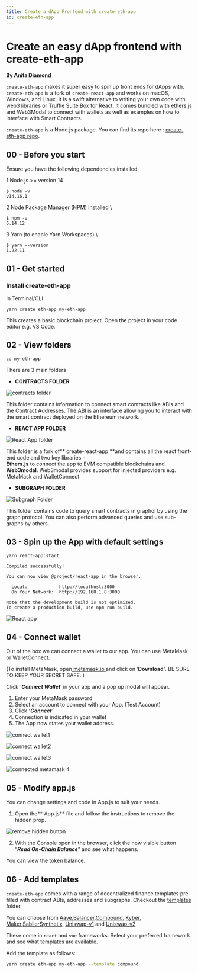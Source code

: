 ```yaml
---
title: Create a dApp Frontend with create-eth-app
id: create-eth-app
---
```

# Create an easy dApp frontend with create-eth-app

**By Anita Diamond**
<br/>

`create-eth-app` makes it super easy to spin up front ends for dApps with. `create-eth-app` is a fork of `create-react-app` and works on macOS, Windows, and Linux. It is a swift alternative to writing your own code with web3 libraries or Truffle Suite Box for React. It comes bundled with [ethers.js](https://docs.ethers.io/) and Web3Modal to connect with wallets as well as examples on how to interface with Smart Contracts. 

`create-eth-app` is a Node.js package. You can find its repo here : [create-eth-app repo](https://github.com/paulrberg/create-eth-app).


## 00 - Before you start

Ensure you have the following dependencies installed. 

1 Node.js >= version 14


```
$ node -v
v14.16.1

```

2 Node Package Manager (NPM) installed \



```
$ npm -v
6.14.12

```



3 Yarn (to enable Yarn Workspaces) \



```
$ yarn --version
1.22.11
```



## 01 - Get started


### Install create-eth-app

In Terminal/CLI


```
yarn create eth-app my-eth-app
```


This creates a basic blockchain project. Open the project in your code editor e.g. VS Code.


## 02 - View folders


```
cd my-eth-app
```


There are 3 main folders



- **CONTRACTS FOLDER**


![contracts folder](smart-contract-folder.png)


This folder contains information to connect smart contracts like ABIs and the Contract Addresses. The ABI is an interface allowing you to interact with the smart contract deployed on the Ethereum network.

- **REACT APP FOLDER**


![React App folder](react-app-folder.png)


This folder is a fork of** create-react-app **and contains all the react front-end code and two key libraries -  
**Ethers.js** to connect the app to EVM compatible blockchains and **Web3modal**.  Web3modal provides support for injected providers e.g. MetaMask and WalletConnect

- **SUBGRAPH FOLDER** 

![Subgraph Folder](subgraph-folder.png)


This folder contains code to query smart contracts in graphql by using the graph protocol.  You can also perform advanced queries and use sub-graphs by others. 


## 03 - Spin up the App with default settings


```
yarn react-app:start

Compiled successfully!

You can now view @project/react-app in the browser.

  Local:            http://localhost:3000
  On Your Network:  http://192.168.1.8:3000

Note that the development build is not optimized.
To create a production build, use npm run build.
```

![React app](app.png)



## 04 - Connect wallet

Out of the box we can connect a wallet to our app. You can use MetaMask or WalletConnect. 

(To install MetaMask, open[ metamask.io ](https://metamask.io/) and click on ‘**Download’**. BE SURE TO KEEP YOUR SECRET SAFE. )

Click **_‘Connect Wallet_**’ in your app and a pop up modal will appear.



1. Enter your MetaMask password
2. Select an account to connect with your App. (Test Account)
3. Click **_‘Connect’_** 
4. Connection is indicated in your wallet
5. The App now states your wallet address.


![connect wallet1](connect-metamask1.png)

![connect wallet2](connect-metamask2.png)

![connect wallet3](connect-metamask3.png)

![connected metamask 4](connected-metamask4.png)

## 05 - Modify app.js

You can change settings and code in App.js to suit your needs. 


1. Open the** App.js** file and follow the instructions to remove the hidden prop. 

![remove hidden button](remove-hidden-button.png)

2. With the Console open in the browser, click the now visible button “**_Read On-Chain Balance_**” and see what happens.

You can view the token balance. 


## 06 - Add templates

```create-eth-app``` comes with a range of decentralized finance templates pre-filled with contract ABIs, addresses and subgraphs. Checkout the [templates](https://github.com/paulrberg/create-eth-app/blob/develop/templates) folder. 

You can choose from [Aave](https://github.com/paulrberg/create-eth-app/tree/develop/templates/react/aave),[Balancer](https://github.com/paulrberg/create-eth-app/tree/develop/templates/react/balancer),[Compound](https://github.com/paulrberg/create-eth-app/tree/develop/templates/react/compound), [Kyber](https://github.com/paulrberg/create-eth-app/tree/develop/templates/react/kyber), [Maker](https://github.com/paulrberg/create-eth-app/tree/develop/templates/react/maker),[Sablier](https://github.com/paulrberg/create-eth-app/tree/develop/templates/react/sablier-v1)[Synthetix](https://github.com/paulrberg/create-eth-app/tree/develop/templates/react/synthetix), [Uniswap-v1](https://github.com/paulrberg/create-eth-app/tree/develop/templates/react/uniswap-v1) and [Uniswap-v2](https://github.com/paulrberg/create-eth-app/tree/develop/templates/react/uniswap-v2)

These come in ``react`` and ```vue``` frameworks. Select your preferred framework and see what templates are available.

Add the template as follows:

```bash
yarn create eth-app my-eth-app --template compound
```